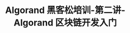 ---
title: "Algorand 黑客松培训-第二讲-Algorand 区块链开发入门"
description: "This guide provides code snippets for simple Algorand processes such as creating an account, minting ASAs, and sending your first transaction."
type: "tutorial"
category: "Algorand 黑客松培训,Algorand Integrations"
difficulty: "Intermediate"
summary: "In Chinese - Creating an account, minting ASAs and sending your first transaction"
file_path: ""
image: "https://assets-global.website-files.com/5e39e095596498a8b9624af1/5ffca6e3e0d8ad9231cc2af6_Portfolio-course---final.png"
link: "https://docs.google.com/presentation/d/1fDRsiEgR6Q-1COg6ddGVHZ7dBD9i95egdiKexvSj_Yc/edit#slide=id.gdc54e607bb_0_58"
status: "open"
---
